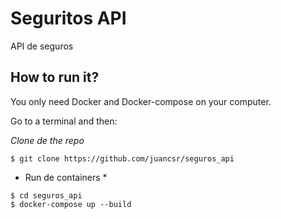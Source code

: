 # Seguritos API
API de seguros

## How to run it?
You only need Docker and Docker-compose on your computer.

Go to a terminal and then:

*Clone de the repo*
```
$ git clone https://github.com/juancsr/seguros_api
```

* Run de containers *
```
$ cd seguros_api
$ docker-compose up --build
```
